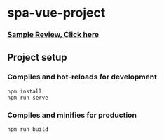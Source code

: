 # spa-vue-project
### [Sample Review, Click here](http://vue-spa.rf.gd/)

## Project setup
### Compiles and hot-reloads for development
```
npm install
npm run serve
```

### Compiles and minifies for production
```
npm run build
```

